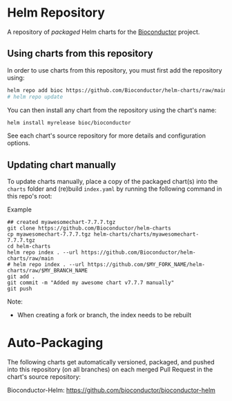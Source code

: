 # Helm Repository
A repository of *packaged* Helm charts for the [Bioconductor](https://bioconductor.org) project.

## Using charts from this repository
In order to use charts from this repository, you must first add the repository using:

```bash
helm repo add bioc https://github.com/Bioconductor/helm-charts/raw/main
# helm repo update
```

You can then install any chart from the repository using the chart's name:
```bash
helm install myrelease bioc/bioconductor
```

See each chart's source repository for more details and configuration options.


## Updating chart manually

To update charts manually, place a copy of the packaged chart(s) into
the `charts` folder and (re)build `index.yaml` by running the following command
in this repo's root:


Example

```
## created myawesomechart-7.7.7.tgz
git clone https://github.com/Bioconductor/helm-charts
cp myawesomechart-7.7.7.tgz helm-charts/charts/myawesomechart-7.7.7.tgz
cd helm-charts
helm repo index . --url https://github.com/Bioconductor/helm-charts/raw/main
# helm repo index . --url https://github.com/$MY_FORK_NAME/helm-charts/raw/$MY_BRANCH_NAME
git add .
git commit -m "Added my awesome chart v7.7.7 manually"
git push
```

Note:
- When creating a fork or branch, the index needs to be rebuilt



# Auto-Packaging

The following charts get automatically versioned, packaged, and pushed into
this repository (on all branches) on each merged Pull Request in the chart's
source repository:

Bioconductor-Helm: https://github.com/bioconductor/bioconductor-helm
